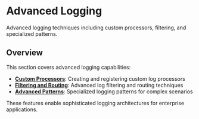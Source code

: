 # Advanced Logging

Advanced logging techniques including custom processors, filtering, and specialized patterns.

## Overview  

This section covers advanced logging capabilities:

- **[Custom Processors](advanced/processors.md)**: Creating and registering custom log processors
- **[Filtering and Routing](advanced/filtering.md)**: Advanced log filtering and routing techniques
- **[Advanced Patterns](advanced/patterns.md)**: Specialized logging patterns for complex scenarios

These features enable sophisticated logging architectures for enterprise applications.